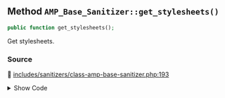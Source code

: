 ## Method `AMP_Base_Sanitizer::get_stylesheets()`

```php
public function get_stylesheets();
```

Get stylesheets.

### Source

:link: [includes/sanitizers/class-amp-base-sanitizer.php:193](../../includes/sanitizers/class-amp-base-sanitizer.php#L193-L203)

<details>
<summary>Show Code</summary>

```php
public function get_stylesheets() {
	$stylesheets = [];
	foreach ( $this->get_styles() as $selector => $properties ) {
		$stylesheet = sprintf( '%s { %s }', $selector, implode( '; ', $properties ) . ';' );
		$stylesheets[ md5( $stylesheet ) ] = $stylesheet;
	}
	return $stylesheets;
}
```

</details>

